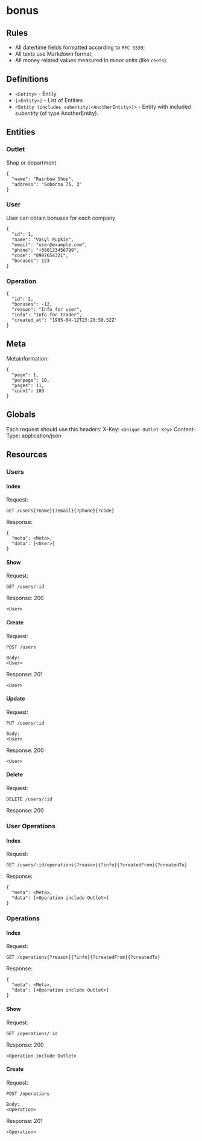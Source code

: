 # bonus

## Rules
- All date/time fields formatted according to `RFC 3339`;
- All texts use Markdown format;
- All money related values measured in minor units (like `cents`).

## Definitions
- `<Entity>` - Entity
- `[<Entity>]` - List of Entities
- `<Entity (includes subentity:<AnotherEntity>)>` - Entity with included *subentity* (of type AnotherEntity).

## Entities

### Outlet
Shop or department
```
{
  "name": "Rainbow Shop",
  "address": "Soborna 75, 3"
}
```

### User
User can obtain bonuses for each company
```
{
  "id": 1,
  "name": "Vasyl Pupkin",
  "email": "user@example.com",
  "phone": "+380123456789",
  "code": "0987654321",
  "bonuses": 123
}
```

### Operation
```
{
  "id": 2,
  "bonuses": -12,
  "reason": "Info for user",
  "info": "Info for trader",
  "created_at": "1985-04-12T23:20:50.52Z"
}
```

## Meta
Metainformation:
```
{
  "page": 1,
  "perpage": 10,
  "pages": 11,
  "count": 103 
}
```

## Globals
Each request should use this headers:
X-Key: `<Unique Outlet Key>`
Content-Type: application/json

## Resources

### Users

#### Index
Request:
```
GET /users{?name}{?email}{?phone}{?code}
```

Response:
```
{
  "meta": <Meta>,
  "data": [<User>]
}
```

#### Show
Request:
```
GET /users/:id
```

Response: 200
```
<User>
```

#### Create
Request:
```
POST /users

Body:
<User>
```

Response: 201
```
<User>
```

#### Update
Request:
```
PUT /users/:id

Body:
<User>
```

Response: 200
```
<User>
```

#### Delete
Request:
```
DELETE /users/:id
```

Response: 200

### User Operations

#### Index
Request:
```
GET /users/:id/operations{?reason}{?info}{?createdFrom}{?createdTo}
```

Response:
```
{
  "meta": <Meta>,
  "data": [<Operation include Outlet>]
}
```

### Operations

#### Index
Request:
```
GET /operations{?reason}{?info}{?createdFrom}{?createdTo}
```

Response:
```
{
  "meta": <Meta>,
  "data": [<Operation include Outlet>]
}
```

#### Show
Request:
```
GET /operations/:id
```

Response: 200
```
<Operation include Outlet>
```

#### Create
Request:
```
POST /operations

Body:
<Operation>
```

Response: 201
```
<Operation>
```
